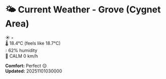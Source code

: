 # 🌤️ Current Weather - Grove (Cygnet Area)

☀️ **-**  
🌡️ 18.4°C (feels like 18.7°C)  
💧 62% humidity  
💨 CALM 0 km/h  

**Comfort:** Perfect 😌  
**Updated:** 20251101030000
